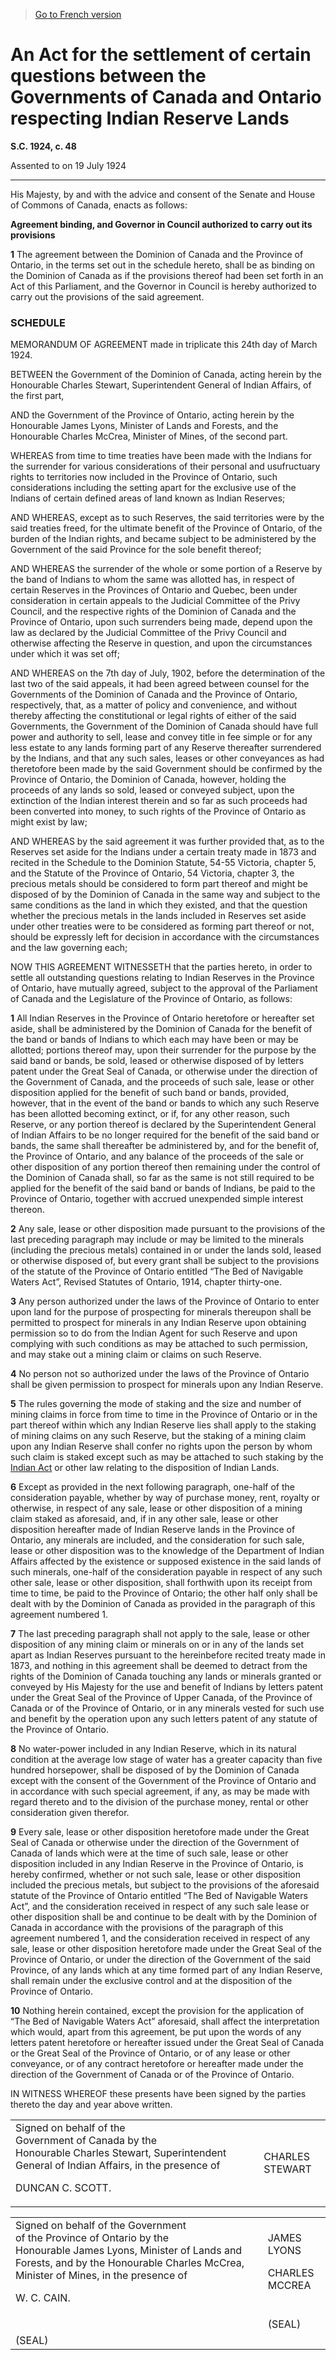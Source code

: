 > [Go to French version](/fr/Lois/Lois%20du%20Canada/1924/ch.%2048.md)

# An Act for the settlement of certain questions between the Governments of Canada and Ontario respecting Indian Reserve Lands

**S.C. 1924, c. 48**


Assented to on 19 July 1924

----------



His Majesty, by and with the advice and consent of the Senate and House of Commons of Canada, enacts as follows:






**Agreement binding, and Governor in Council authorized to carry out its provisions**

**1** The agreement between the Dominion of Canada and the Province of Ontario, in the terms set out in the schedule hereto, shall be as binding on the Dominion of Canada as if the provisions thereof had been set forth in an Act of this Parliament, and the Governor in Council is hereby authorized to carry out the provisions of the said agreement.




### **SCHEDULE** 
MEMORANDUM OF AGREEMENT made in triplicate this 24th day of March 1924.


BETWEEN the Government of the Dominion of Canada, acting herein by the Honourable Charles Stewart, Superintendent General of Indian Affairs, of the first part,


AND the Government of the Province of Ontario, acting herein by the Honourable James Lyons, Minister of Lands and Forests, and the Honourable Charles McCrea, Minister of Mines, of the second part.


WHEREAS from time to time treaties have been made with the Indians for the surrender for various considerations of their personal and usufructuary rights to territories now included in the Province of Ontario, such considerations including the setting apart for the exclusive use of the Indians of certain defined areas of land known as Indian Reserves;


AND WHEREAS, except as to such Reserves, the said territories were by the said treaties freed, for the ultimate benefit of the Province of Ontario, of the burden of the Indian rights, and became subject to be administered by the Government of the said Province for the sole benefit thereof;


AND WHEREAS the surrender of the whole or some portion of a Reserve by the band of Indians to whom the same was allotted has, in respect of certain Reserves in the Provinces of Ontario and Quebec, been under consideration in certain appeals to the Judicial Committee of the Privy Council, and the respective rights of the Dominion of Canada and the Province of Ontario, upon such surrenders being made, depend upon the law as declared by the Judicial Committee of the Privy Council and otherwise affecting the Reserve in question, and upon the circumstances under which it was set off;


AND WHEREAS on the 7th day of July, 1902, before the determination of the last two of the said appeals, it had been agreed between counsel for the Governments of the Dominion of Canada and the Province of Ontario, respectively, that, as a matter of policy and convenience, and without thereby affecting the constitutional or legal rights of either of the said Governments, the Government of the Dominion of Canada should have full power and authority to sell, lease and convey title in fee simple or for any less estate to any lands forming part of any Reserve thereafter surrendered by the Indians, and that any such sales, leases or other conveyances as had theretofore been made by the said Government should be confirmed by the Province of Ontario, the Dominion of Canada, however, holding the proceeds of any lands so sold, leased or conveyed subject, upon the extinction of the Indian interest therein and so far as such proceeds had been converted into money, to such rights of the Province of Ontario as might exist by law;


AND WHEREAS by the said agreement it was further provided that, as to the Reserves set aside for the Indians under a certain treaty made in 1873 and recited in the Schedule to the Dominion Statute, 54-55 Victoria, chapter 5, and the Statute of the Province of Ontario, 54 Victoria, chapter 3, the precious metals should be considered to form part thereof and might be disposed of by the Dominion of Canada in the same way and subject to the same conditions as the land in which they existed, and that the question whether the precious metals in the lands included in Reserves set aside under other treaties were to be considered as forming part thereof or not, should be expressly left for decision in accordance with the circumstances and the law governing each;


NOW THIS AGREEMENT WITNESSETH that the parties hereto, in order to settle all outstanding questions relating to Indian Reserves in the Province of Ontario, have mutually agreed, subject to the approval of the Parliament of Canada and the Legislature of the Province of Ontario, as follows:


**1** All Indian Reserves in the Province of Ontario heretofore or hereafter set aside, shall be administered by the Dominion of Canada for the benefit of the band or bands of Indians to which each may have been or may be allotted; portions thereof may, upon their surrender for the purpose by the said band or bands, be sold, leased or otherwise disposed of by letters patent under the Great Seal of Canada, or otherwise under the direction of the Government of Canada, and the proceeds of such sale, lease or other disposition applied for the benefit of such band or bands, provided, however, that in the event of the band or bands to which any such Reserve has been allotted becoming extinct, or if, for any other reason, such Reserve, or any portion thereof is declared by the Superintendent General of Indian Affairs to be no longer required for the benefit of the said band or bands, the same shall thereafter be administered by, and for the benefit of, the Province of Ontario, and any balance of the proceeds of the sale or other disposition of any portion thereof then remaining under the control of the Dominion of Canada shall, so far as the same is not still required to be applied for the benefit of the said band or bands of Indians, be paid to the Province of Ontario, together with accrued unexpended simple interest thereon.


**2** Any sale, lease or other disposition made pursuant to the provisions of the last preceding paragraph may include or may be limited to the minerals (including the precious metals) contained in or under the lands sold, leased or otherwise disposed of, but every grant shall be subject to the provisions of the statute of the Province of Ontario entitled “The Bed of Navigable Waters Act”, Revised Statutes of Ontario, 1914, chapter thirty-one.


**3** Any person authorized under the laws of the Province of Ontario to enter upon land for the purpose of prospecting for minerals thereupon shall be permitted to prospect for minerals in any Indian Reserve upon obtaining permission so to do from the Indian Agent for such Reserve and upon complying with such conditions as may be attached to such permission, and may stake out a mining claim or claims on such Reserve.


**4** No person not so authorized under the laws of the Province of Ontario shall be given permission to prospect for minerals upon any Indian Reserve.


**5** The rules governing the mode of staking and the size and number of mining claims in force from time to time in the Province of Ontario or in the part thereof within which any Indian Reserve lies shall apply to the staking of mining claims on any such Reserve, but the staking of a mining claim upon any Indian Reserve shall confer no rights upon the person by whom such claim is staked except such as may be attached to such staking by the [Indian Act](/en/Acts/Revised%20Statutes%20of%20Canada/I/I-5.md) or other law relating to the disposition of Indian Lands.


**6** Except as provided in the next following paragraph, one-half of the consideration payable, whether by way of purchase money, rent, royalty or otherwise, in respect of any sale, lease or other disposition of a mining claim staked as aforesaid, and, if in any other sale, lease or other disposition hereafter made of Indian Reserve lands in the Province of Ontario, any minerals are included, and the consideration for such sale, lease or other disposition was to the knowledge of the Department of Indian Affairs affected by the existence or supposed existence in the said lands of such minerals, one-half of the consideration payable in respect of any such other sale, lease or other disposition, shall forthwith upon its receipt from time to time, be paid to the Province of Ontario; the other half only shall be dealt with by the Dominion of Canada as provided in the paragraph of this agreement numbered 1.


**7** The last preceding paragraph shall not apply to the sale, lease or other disposition of any mining claim or minerals on or in any of the lands set apart as Indian Reserves pursuant to the hereinbefore recited treaty made in 1873, and nothing in this agreement shall be deemed to detract from the rights of the Dominion of Canada touching any lands or minerals granted or conveyed by His Majesty for the use and benefit of Indians by letters patent under the Great Seal of the Province of Upper Canada, of the Province of Canada or of the Province of Ontario, or in any minerals vested for such use and benefit by the operation upon any such letters patent of any statute of the Province of Ontario.


**8** No water-power included in any Indian Reserve, which in its natural condition at the average low stage of water has a greater capacity than five hundred horsepower, shall be disposed of by the Dominion of Canada except with the consent of the Government of the Province of Ontario and in accordance with such special agreement, if any, as may be made with regard thereto and to the division of the purchase money, rental or other consideration given therefor.


**9** Every sale, lease or other disposition heretofore made under the Great Seal of Canada or otherwise under the direction of the Government of Canada of lands which were at the time of such sale, lease or other disposition included in any Indian Reserve in the Province of Ontario, is hereby confirmed, whether or not such sale, lease or other disposition included the precious metals, but subject to the provisions of the aforesaid statute of the Province of Ontario entitled “The Bed of Navigable Waters Act”, and the consideration received in respect of any such sale lease or other disposition shall be and continue to be dealt with by the Dominion of Canada in accordance with the provisions of the paragraph of this agreement numbered 1, and the consideration received in respect of any sale, lease or other disposition heretofore made under the Great Seal of the Province of Ontario, or under the direction of the Government of the said Province, of any lands which at any time formed part of any Indian Reserve, shall remain under the exclusive control and at the disposition of the Province of Ontario.


**10** Nothing herein contained, except the provision for the application of “The Bed of Navigable Waters Act” aforesaid, shall affect the interpretation which would, apart from this agreement, be put upon the words of any letters patent heretofore or hereafter issued under the Great Seal of Canada or the Great Seal of the Province of Ontario, or of any lease or other conveyance, or of any contract heretofore or hereafter made under the direction of the Government of Canada or of the Province of Ontario.


IN WITNESS WHEREOF these presents have been signed by the parties thereto the day and year above written.


<table>
<tr>
<td>Signed on behalf of the Government of Canada by the Honourable Charles Stewart, Superintendent General of Indian Affairs, in the presence of 

DUNCAN C. SCOTT.



</td>
<td>CHARLES STEWART

</td>
</tr>
</table>

<table>
<tr>
<td>Signed on behalf of the Government of the Province of Ontario by the Honourable James Lyons, Minister of Lands and Forests, and by the Honourable Charles McCrea, Minister of Mines, in the presence of

W. C. CAIN.



</td>
<td>JAMES LYONS

CHARLES MCCREA

</td>
</tr>
<tr>
<td></td>
<td>(SEAL)

</td>
</tr>
<tr>
<td>(SEAL)

</td>
<td></td>
</tr>
</table>



